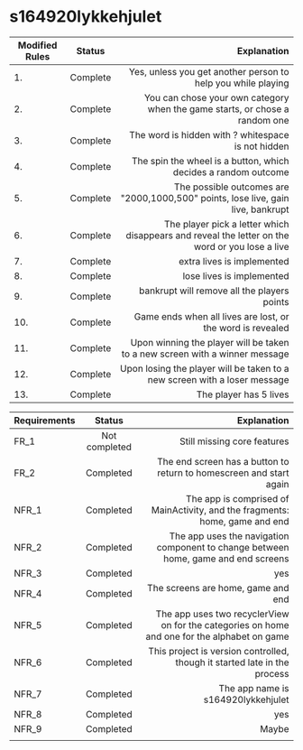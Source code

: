 # s164920lykkehjulet

| Modified Rules |  Status  |                                                                                    Explanation |
|----------------|:--------:|-----------------------------------------------------------------------------------------------:|
| 1.             | Complete |                                   Yes, unless you get another person to help you while playing |
| 2.             | Complete |                    You can chose your own category when the game starts, or chose a random one |
| 3.             | Complete |                                             The word is hidden with ? whitespace is not hidden |
| 4.             | Complete |                                 The spin the wheel is a button, which decides a random outcome |
| 5.             | Complete |               The possible outcomes are "2000,1000,500" points, lose live, gain live, bankrupt |
| 6.             | Complete | The player pick a letter which disappears and reveal the letter on the word or you lose a live |
| 7.             | Complete |                                                                     extra lives is implemented |
| 8.             | Complete |                                                                      lose lives is implemented |
| 9.             | Complete |                                                    bankrupt will remove all the players points |
| 10.            | Complete |                                     Game ends when all lives are lost, or the word is revealed |
| 11.            | Complete |                    Upon winning the player will be taken to a new screen with a winner message |
| 12.            | Complete |                      Upon losing the player will be taken to a new screen with a loser message |
| 13.            | Complete |                                                                         The player has 5 lives |


| Requirements |   Status      |                                                                                  Explanation |
|--------------|:-------------:|---------------------------------------------------------------------------------------------:|
| FR_1         | Not completed |                                                                  Still missing core features |
| FR_2         |   Completed   |                          The end screen has a button to return to homescreen and start again |
| NFR_1        |   Completed   |                  The app is comprised of MainActivity, and the fragments: home, game and end |
| NFR_2        |   Completed   |           The app uses the navigation component to change between home, game and end screens |
| NFR_3        |   Completed   |                                                                                          yes |
| NFR_4        |   Completed   |                                                           The screens are home, game and end |
| NFR_5        |   Completed   | The app uses two recyclerView on for the categories on home and one for the alphabet on game |
| NFR_6        |   Completed   |                    This project is version controlled, though it started late in the process |
| NFR_7        |   Completed   |                                                          The app name is  s164920lykkehjulet |
| NFR_8        |   Completed   |                                                                                          yes |
| NFR_9        |   Completed   |                                                                                        Maybe |
|              |               |                                                                                              |
